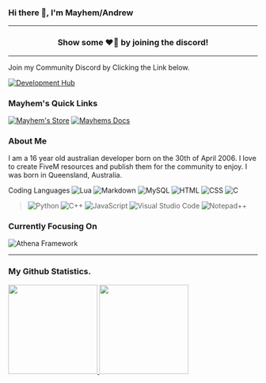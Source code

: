 ### Hi there 👋, I'm Mayhem/Andrew

---

<h3 align=center>Show some ❤️‍🔥 by joining the discord!</h3>

---
Join my Community Discord by Clicking the Link below.

[![Development Hub](https://img.shields.io/badge/Click%20To%20Join-Mayhem's%20Development%20Hub-critical?style=for-the-badge)](https://discord.gg/ZjSEW4F7ZQ)


### Mayhem's Quick Links
[![Mayhem's Store](https://img.shields.io/badge/Link-Mayhem's%20Development%20Store-purple?style=for-the-badge&logo=google-chrome)](https://mayhemdevelopment.tebex.io)
[![Mayhems Docs](https://img.shields.io/badge/Link-Mayhem's%20Development%20Docs-purple?style=for-the-badge&logo=google-chrome)](https://mayhemdevelopment.gitbook.io/mayhem-development-docs)

### About Me
I am a 16 year old australian developer born on the 30th of April 2006. I love to create FiveM resources and publish them for the community to enjoy. I was born in Queensland, Australia.

Coding Languages
![Lua](https://img.shields.io/badge/Language-Lua-critical?style=for-the-badge)
![Markdown](https://img.shields.io/badge/Language-Markdown-critical?style=for-the-badge)
![MySQL](https://img.shields.io/badge/Language-MySQL-critical?style=for-the-badge)
![HTML](https://img.shields.io/badge/Language-HTML-critical?style=for-the-badge)
![CSS](https://img.shields.io/badge/Language-CSS-critical?style=for-the-badge)
![C](https://img.shields.io/badge/Language-C-critical?style=for-the-badge)
>![Python](https://img.shields.io/badge/Language-Python-critical?style=for-the-badge)
![C++](https://img.shields.io/badge/Language-C++-critical?style=for-the-badge)
![JavaScript](https://img.shields.io/badge/Language-JavaScript-critical?style=for-the-badge)
![Visual Studio Code](https://img.shields.io/badge/IDE-Visual%20Studio%20Code-blue?style=for-the-badge)
![Notepad++](https://img.shields.io/badge/IDE-Notepad++-blue?style=for-the-badge)

### Currently Focusing On
![Athena Framework](https://img.shields.io/badge/Resource-Athenas%20Framework-blue?style=for-the-badge)&nbsp;

---
### My Github Statistics.
<p align="left">
<a href="https://github.com/MayhemStudios">
  <img height="180em" src="https://github-readme-stats-eight-theta.vercel.app/api?username=mayhemstudios&show_icons=true&theme=react&include_all_commits=true&count_private=true"/>
  <img height="180em" src="https://github-readme-stats-eight-theta.vercel.app/api/top-langs/?username=mayhemstudios&layout=compact&langs_count=8&theme=react"/>
</a>
</p>
